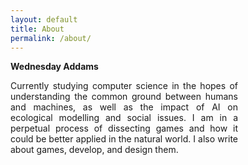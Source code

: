 ```yaml
---
layout: default
title: About
permalink: /about/
---
```




<strong>Wednesday Addams</strong>

<p style="margin-right:10em;" align="justify">Currently studying computer science in the hopes of understanding the common ground between humans and machines, as well as the impact of AI on ecological modelling and social issues. I am in a perpetual process of dissecting games and how it could be better applied in the natural world. I also write about games, develop, and design them.</p>